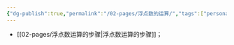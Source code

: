 ```yaml
---
{"dg-publish":true,"permalink":"/02-pages/浮点数的运算/","tags":["personal/blog","计算机组成原理/数据表示和运算"]}
---
```


- [[02-pages/浮点数运算的步骤\|浮点数运算的步骤]]；